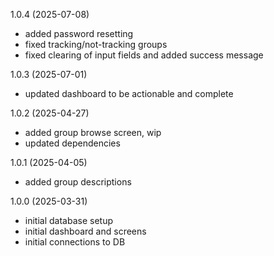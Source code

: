 1.0.4 (2025-07-08)
 - added password resetting
 - fixed tracking/not-tracking groups
 - fixed clearing of input fields and added success message

1.0.3 (2025-07-01)
 - updated dashboard to be actionable and complete
 
1.0.2 (2025-04-27)
 - added group browse screen, wip
 - updated dependencies

1.0.1 (2025-04-05)
 - added group descriptions
 
1.0.0 (2025-03-31)
 - initial database setup
 - initial dashboard and screens
 - initial connections to DB